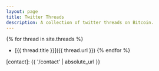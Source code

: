 ```yaml
---
layout: page
title: Twitter Threads
description: A collection of twitter threads on Bitcoin.
---
```


{% for thread in site.threads %}
  * [{{ thread.title }}]({{ thread.url }})
{% endfor %}

[contact]: {{ '/contact' | absolute_url }}
